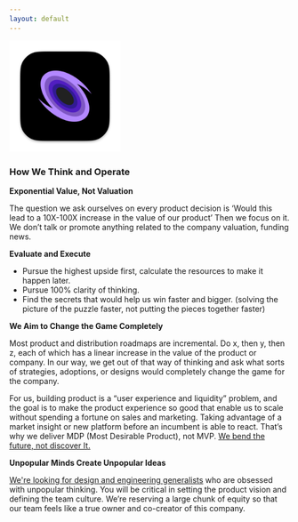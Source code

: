 ```yaml
---
layout: default
---
```


<img src="images/Gargantua.png" alt="sample image" width="200" height="200">



### How We Think and Operate

**Exponential Value, Not Valuation**

The question we ask ourselves on every product decision is ‘Would this lead to a 10X-100X increase in the value of our product’ Then we focus on it. We don’t talk or promote anything related to the company valuation, funding news.


**Evaluate and Execute**

- Pursue the highest upside first, calculate the resources to make it happen later.
- Pursue 100% clarity of thinking.
- Find the secrets that would help us win faster and bigger. (solving the picture of the puzzle faster, not putting the pieces together faster)



**We Aim to Change the Game Completely**

Most product and distribution roadmaps are incremental. Do x, then y, then z, each of which has a linear increase in the value of the product or company. In our way, we get out of that way of thinking and ask what sorts of strategies, adoptions, or designs would completely change the game for the company.

For us, building product is a “user experience and liquidity” problem, and the goal is to make the product experience so good that enable us to scale without spending a fortune on sales and marketing. Taking advantage of a market insight or new platform before an incumbent is able to react. That’s why we deliver MDP (Most Desirable Product), not MVP. [We bend the future, not discover It.](http://www.ab0ve.co/2040/06/11/strategy.html)


**Unpopular Minds Create Unpopular Ideas**

[We're looking for design and engineering generalists](mailto:allen@readyplayerx.com) who are obsessed with unpopular thinking. You will be critical in setting the product vision and defining the team culture. We’re reserving a large chunk of equity so that our team feels like a true owner and co-creator of this company.









